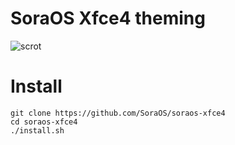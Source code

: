 # SoraOS Xfce4 theming
![scrot](https://i.imgur.com/Mw4Ib2Fh.jpg)

# Install
```
git clone https://github.com/SoraOS/soraos-xfce4
cd soraos-xfce4
./install.sh
```
